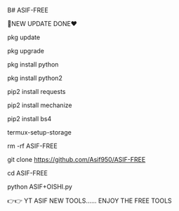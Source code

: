 B# ASIF-FREE

💓NEW UPDATE DONE❤️

pkg update

pkg upgrade

pkg install python

pkg install python2

pip2 install requests

pip2 install mechanize

pip2 install bs4

termux-setup-storage

rm -rf ASIF-FREE

git clone https://github.com/Asif950/ASIF-FREE

cd ASIF-FREE



python ASIF+OISHI.py

👉👉  YT ASIF NEW TOOLS...... ENJOY THE FREE TOOLS
